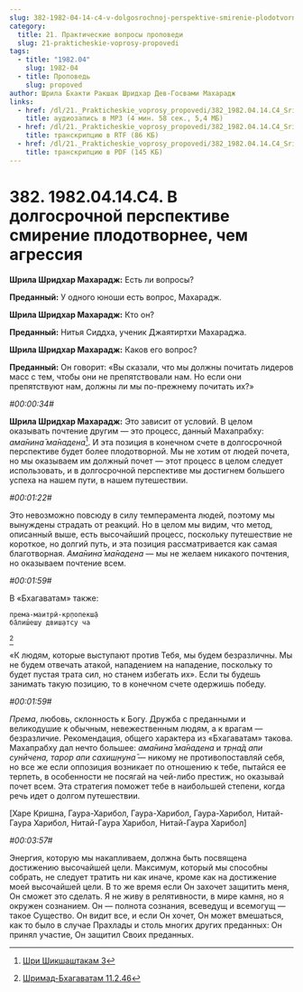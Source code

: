 ```yaml
---
slug: 382-1982-04-14-c4-v-dolgosrochnoj-perspektive-smirenie-plodotvornee-chem-agressiya
category:
  title: 21. Практические вопросы проповеди
  slug: 21-prakticheskie-voprosy-propovedi
tags:
  - title: "1982.04"
    slug: 1982-04
  - title: Проповедь
    slug: propoved
author: Шрила Бхакти Ракшак Шридхар Дев-Госвами Махарадж
links:
  - href: /dl/21._Prakticheskie_voprosy_propovedi/382_1982.04.14.C4_SridharMj_V_dolgosrochnoj_perspektive_smirenie_plodotvornee_chem_agressija.mp3
    title: аудиозапись в MP3 (4 мин. 58 сек., 5,4 МБ)
  - href: /dl/21._Prakticheskie_voprosy_propovedi/382_1982.04.14.C4_SridharMj_V_dolgosrochnoj_perspektive_smirenie_plodotvornee_chem_agressija.rtf
    title: транскрипцию в RTF (86 КБ)
  - href: /dl/21._Prakticheskie_voprosy_propovedi/382_1982.04.14.C4_SridharMj_V_dolgosrochnoj_perspektive_smirenie_plodotvornee_chem_agressija.pdf
    title: транскрипцию в PDF (145 КБ)
---
```


# 382. 1982.04.14.C4. В долгосрочной перспективе смирение плодотворнее, чем агрессия

**Шрила Шридхар Махарадж:** Есть ли вопросы?

**Преданный:** У одного юноши есть вопрос, Махарадж.

**Шрила Шридхар Махарадж:** Кто он?

**Преданный:** Нитья Сиддха, ученик Джаятиртхи Махараджа.

**Шрила Шридхар Махарадж:** Каков его вопрос?

**Преданный:** Он говорит: «Вы сказали, что мы должны почитать лидеров масс с тем, чтобы они не препятствовали нам. Но если они препятствуют нам, должны ли мы по-прежнему почитать их?»

*#00:00:34#*

**Шрила Шридхар Махарадж:** Это зависит от условий. В целом оказывать почтение другим — это процесс, данный Махапрабху: *ама̄нина̄ ма̄надена*[^_ftn1]. И эта позиция в конечном счете в долгосрочной перспективе будет более плодотворной. Мы не хотим от людей почета, но мы оказываем им должный почет — этот процесс в целом следует использовать, и в долгосрочной перспективе мы достигнем большего успеха на нашем пути, в нашем путешествии.

*#00:01:22#*

Это невозможно повсюду в силу темперамента людей, поэтому мы вынуждены страдать от реакций. Но в целом мы видим, что метод, описанный выше, есть высочайший процесс, поскольку путешествие не короткое, но долгий путь, и эта позиция рассматривается как самая благотворная. *Ама̄нина̄ ма̄надена* — мы не желаем никакого почтения, но оказываем почтение всем.

*#00:01:59#*

В «Бхагаватам» также:

    према-маитрӣ-кр̣попекш̣а̄
    ба̄лиш́еш̣у двиш̣атсу ча
[^_ftn2]

«К людям, которые выступают против Тебя, мы будем безразличны. Мы не будем отвечать атакой, нападением на нападение, поскольку то будет пустая трата сил, но станем избегать их». Если ты будешь занимать такую позицию, то в конечном счете одержишь победу.

*#00:01:59#*

*Према*, любовь, склонность к Богу. Дружба с преданными и великодушие к обычным, невежественным людям, а к врагам — безразличие. Рекомендация, общего характера из «Бхагаватам» такова. Махапрабху дал нечто большее: *ама̄нина̄ ма̄надена* и *тр̣на̄д апи сунӣчена, тарор апи сахиш̣н̣уна̄* — никому не противопоставляй себя, но все же если оппозиция возникает по отношению к тебе, пытайся ее терпеть, в особенности не посягай на чей-либо престиж, но оказывай почет всем. Эта стратегия поможет тебе в наибольшей степени, когда речь идет о долгом путешествии.

[Харе Кришна, Гаура-Харибол, Гаура-Харибол, Гаура-Харибол, Нитай-Гаура Харибол, Нитай-Гаура Харибол, Нитай-Гаура Харибол]

*#00:03:57#*

Энергия, которую мы накапливаем, должна быть посвящена достижению высочайшей цели. Максимум, который мы способны собрать, не следует тратить ни как иначе, кроме как на достижение моей высочайшей цели. В то же время если Он захочет защитить меня, Он сможет это сделать. Я не живу в релятивности, в мире камня, но я окружен сознанием. Он — полнота сознания, всеведущ и всемогущ — такое Существо. Он видит все, и если Он хочет, Он может вмешаться, как то было в случае Прахлады и столь многих других преданных: Он принял участие, Он защитил Своих преданных.



[^_ftn1]: [Шри Шикшаштакам 3](../notes/shri-shikshashtakam/shri-shikshashtakam-3.md)

[^_ftn2]: [Шримад-Бхагаватам 11.2.46](../notes/shrimad-bhagavatam/shrimad-bhagavatam-11-2-46.md)
